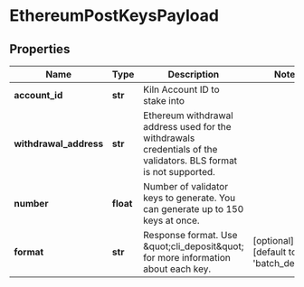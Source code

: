 # EthereumPostKeysPayload


## Properties
Name | Type | Description | Notes
------------ | ------------- | ------------- | -------------
**account_id** | **str** | Kiln Account ID to stake into | 
**withdrawal_address** | **str** | Ethereum withdrawal address used for the withdrawals credentials of the validators. BLS format is not supported. | 
**number** | **float** | Number of validator keys to generate. You can generate up to 150 keys at once. | 
**format** | **str** | Response format. Use \&quot;cli_deposit\&quot; for more information about each key. | [optional] [default to 'batch_deposit']


